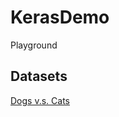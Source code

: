 # KerasDemo

Playground

## Datasets

[Dogs v.s. Cats](https://www.kaggle.com/c/dogs-vs-cats-redux-kernels-edition/data)